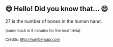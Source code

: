 ## 😄 Hello! Did you know that... 😄
27 is the number of bones in the human hand.

<sup>(come back in 5 minutes for the next trivia)</sup>


<sup>Credits: http://numbersapi.com</sup>
